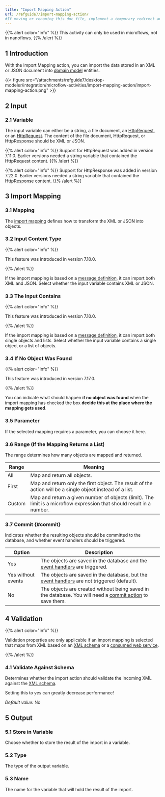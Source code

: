 ```yaml
---
title: "Import Mapping Action"
url: /refguide7/import-mapping-action/
#If moving or renaming this doc file, implement a temporary redirect and let the respective team know they should update the URL in the product. See Mapping to Products for more details.
---
```


{{% alert color="info" %}}
This activity can only be used in microflows, not in nanoflows.
{{% /alert %}}

## 1 Introduction

With the Import Mapping action, you can import the data stored in an XML or JSON document into [domain model](/refguide7/domain-model/) entities.

{{< figure src="/attachments/refguide7/desktop-modeler/integration/microflow-activities/import-mapping-action/import-mapping-action.png" >}}

## 2 Input

### 2.1 Variable

The input variable can either be a string, a file document, an [HttpRequest](/refguide7/http-request-and-response-entities/#http-request), or an [HttpRequest](/refguide7/http-request-and-response-entities/#http-response). The content of the file document, HttpRequest, or HttpResponse should be XML or JSON.

{{% alert color="info" %}}
Support for HttpRequest was added in version 7.11.0. Earlier versions needed a string variable that contained the HttpRequest content.
{{% /alert %}}

{{% alert color="info" %}}
Support for HttpResponse was added in version 7.22.0. Earlier versions needed a string variable that contained the HttpResponse content.
{{% /alert %}}

## 3 Import Mapping

### 3.1 Mapping

The [import mapping](/refguide7/import-mappings/) defines how to transform the XML or JSON into objects.

### 3.2 Input Content Type

{{% alert color="info" %}}

This feature was introduced in version 7.10.0.

{{% /alert %}}

If the import mapping is based on a [message definition](/refguide7/message-definition/), it can import both XML and JSON. Select whether the input variable contains XML or JSON.

### 3.3 The Input Contains

{{% alert color="info" %}}

This feature was introduced in version 7.10.0.

{{% /alert %}}

If the import mapping is based on a [message definition](/refguide7/message-definition/), it can import both single objects and lists. Select whether the input variable contains a single object or a list of objects.

### 3.4 If No Object Was Found

{{% alert color="info" %}}

This feature was introduced in version 7.17.0.

{{% /alert %}}

You can indicate what should happen **if no object was found** when the import mapping has checked the box **decide this at the place where the mapping gets used**.
 
### 3.5 Parameter

If the selected mapping requires a parameter, you can choose it here.

### 3.6 Range (If the Mapping Returns a List)

The range determines how many objects are mapped and returned.

| Range | Meaning |
| --- | --- |
| All | Map and return all objects. |
| First | Map and return only the first object. The result of the action will be a single object instead of a list. |
| Custom | Map and return a given number of objects (limit). The limit is a microflow expression that should result in a number. |

### 3.7 Commit {#commit}

Indicates whether the resulting objects should be committed to the database, and whether event handlers should be triggered.

| Option | Description |
| --- | --- |
| Yes | The objects are saved in the database and the [event handlers](/refguide7/event-handlers/) are triggered. |
| Yes without events | The objects are saved in the database, but the [event handlers](/refguide7/event-handlers/) are not triggered (default). |
| No | The objects are created without being saved in the database. You will need a [commit action](/refguide7/committing-objects/) to save them. |

## 4 Validation

{{% alert color="info" %}}

Validation properties are only applicable if an import mapping is selected that maps from XML based on an [XML schema](/refguide7/xml-schemas/) or a [consumed web service](/refguide7/consumed-web-service/).

{{% /alert %}}

### 4.1 Validate Against Schema

Determines whether the import action should validate the incoming XML against the [XML schema](/refguide7/xml-schemas/).

Setting this to *yes* can greatly decrease performance!

*Default value:* No

## 5 Output

### 5.1 Store in Variable

Choose whether to store the result of the import in a variable.

### 5.2 Type

The type of the output variable.

### 5.3 Name

The name for the variable that will hold the result of the import.
